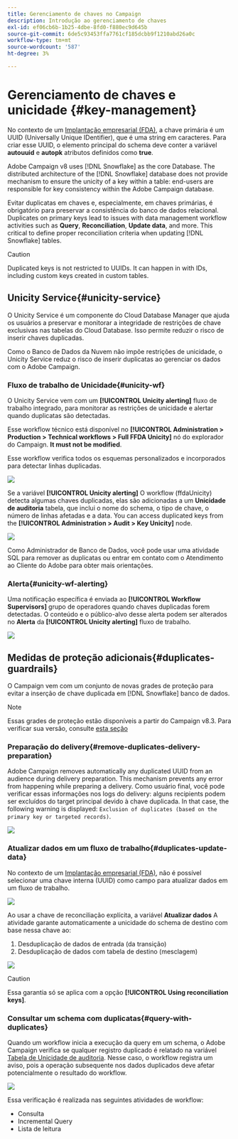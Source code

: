 ```yaml
---
title: Gerenciamento de chaves no Campaign
description: Introdução ao gerenciamento de chaves
exl-id: ef06cb6b-1b25-4dbe-8fd0-f880ec9d645b
source-git-commit: 6de5c93453ffa7761cf185dcbb9f1210abd26a0c
workflow-type: tm+mt
source-wordcount: '587'
ht-degree: 3%

---
```


# Gerenciamento de chaves e unicidade {#key-management}

No contexto de um [Implantação empresarial (FDA)](enterprise-deployment.md), a chave primária é um UUID (Universally Unique IDentifier), que é uma string em caracteres. Para criar esse UUID, o elemento principal do schema deve conter a variável **autouuid** e **autopk** atributos definidos como **true**.

Adobe Campaign v8 uses [!DNL Snowflake] as the core Database. The distributed architecture of the [!DNL Snowflake] database does not provide mechanism to ensure the unicity of a key within a table: end-users are responsible for key consistency within the Adobe Campaign database.

Evitar duplicatas em chaves e, especialmente, em chaves primárias, é obrigatório para preservar a consistência do banco de dados relacional. Duplicates on primary keys lead to issues with data management workflow activities such as **Query**, **Reconciliation**, **Update data**, and more. This critical to define proper reconciliation criteria when updating [!DNL Snowflake] tables.


>[!CAUTION]
>
>Duplicated keys is not restricted to UUIDs. It can happen in with IDs, including custom keys created in custom tables.


## Unicity Service{#unicity-service}

O Unicity Service é um componente do Cloud Database Manager que ajuda os usuários a preservar e monitorar a integridade de restrições de chave exclusivas nas tabelas do Cloud Database. Isso permite reduzir o risco de inserir chaves duplicadas.

Como o Banco de Dados da Nuvem não impõe restrições de unicidade, o Unicity Service reduz o risco de inserir duplicatas ao gerenciar os dados com o Adobe Campaign.

### Fluxo de trabalho de Unicidade{#unicity-wf}

O Unicity Service vem com um **[!UICONTROL Unicity alerting]** fluxo de trabalho integrado, para monitorar as restrições de unicidade e alertar quando duplicatas são detectadas.

Esse workflow técnico está disponível no **[!UICONTROL Administration > Production > Technical workflows > Full FFDA Unicity]** nó do explorador do Campaign. **It must not be modified**.

Esse workflow verifica todos os esquemas personalizados e incorporados para detectar linhas duplicadas.

![](assets/unicity-alerting-wf.png)

Se a variável **[!UICONTROL Unicity alerting]** O workflow (ffdaUnicity) detecta algumas chaves duplicadas, elas são adicionadas a um **Unicidade de auditoria** tabela, que inclui o nome do schema, o tipo de chave, o número de linhas afetadas e a data. You can access duplicated keys from the **[!UICONTROL Administration > Audit > Key Unicity]** node.

![](assets/unicity-table.png)

Como Administrador de Banco de Dados, você pode usar uma atividade SQL para remover as duplicatas ou entrar em contato com o Atendimento ao Cliente do Adobe para obter mais orientações.

### Alerta{#unicity-wf-alerting}

Uma notificação específica é enviada ao **[!UICONTROL Workflow Supervisors]** grupo de operadores quando chaves duplicadas forem detectadas. O conteúdo e o público-alvo desse alerta podem ser alterados no **Alerta** da **[!UICONTROL Unicity alerting]** fluxo de trabalho.

![](assets/wf-alert-activity.png)


## Medidas de proteção adicionais{#duplicates-guardrails}

O Campaign vem com um conjunto de novas grades de proteção para evitar a inserção de chave duplicada em [!DNL Snowflake] banco de dados.

>[!NOTE]
>
>Essas grades de proteção estão disponíveis a partir do Campaign v8.3. Para verificar sua versão, consulte [esta seção](../start/compatibility-matrix.md#how-to-check-your-campaign-version-and-buildversion)

### Preparação do delivery{#remove-duplicates-delivery-preparation}

Adobe Campaign removes automatically any duplicated UUID from an audience during delivery preparation. This mechanism prevents any error from happening while preparing a delivery. Como usuário final, você pode verificar essas informações nos logs do delivery: alguns recipients podem ser excluídos do target principal devido à chave duplicada. In that case, the following warning is displayed: `Exclusion of duplicates (based on the primary key or targeted records)`.

![](assets/exclusion-duplicates-log.png)

### Atualizar dados em um fluxo de trabalho{#duplicates-update-data}

No contexto de um [Implantação empresarial (FDA)](enterprise-deployment.md), não é possível selecionar uma chave interna (UUID) como campo para atualizar dados em um fluxo de trabalho.

![](assets/update-data-no-internal-key.png)

Ao usar a chave de reconciliação explícita, a variável **Atualizar dados** A atividade garante automaticamente a unicidade do schema de destino com base nessa chave ao:

1. Desduplicação de dados de entrada (da transição)
1. Desduplicação de dados com tabela de destino (mesclagem)


![](assets/update-data-deduplicate.png)

>[!CAUTION]
>
>Essa garantia só se aplica com a opção **[!UICONTROL Using reconciliation keys]**.


### Consultar um schema com duplicatas{#query-with-duplicates}

Quando um workflow inicia a execução da query em um schema, o Adobe Campaign verifica se qualquer registro duplicado é relatado na variável [Tabela de Unicidade de auditoria](#unicity-wf). Nesse caso, o workflow registra um aviso, pois a operação subsequente nos dados duplicados deve afetar potencialmente o resultado do workflow.

![](assets/query-with-duplicates.png)

Essa verificação é realizada nas seguintes atividades de workflow:

* Consulta
* Incremental Query
* Lista de leitura